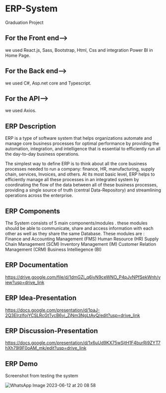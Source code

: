# ERP-System
Graduation Project

## For the **Front end**-->
we used React.js, Sass, Bootstrap, Html, Css and integration Power BI in Home Page.

## For the **Back end**-->
we used C#, Asp.net core and Typescript.

## For the **API**-->
we used Axios.

## ERP Description
ERP is a type of software system that helps organizations automate and manage core business processes for optimal performance by providing the automation, integration, and intelligence that is essential to efficiently run all the day-to-day business operations.


The simplest way to define ERP is to think about all the core business processes needed to run a company: finance, HR, manufacturing, supply chain, services, Invoices, and others. At its most basic level, ERP helps to efficiently manage all these processes in an integrated system  by coordinating the flow of the data between all of these business processes, providing a single source of truth (central Data-Repository)  and streamlining operations across the enterprise. 


## ERP Components

The System consists of 5 main components/modules . these modules should be able to communicate, share and access information with each other as well as they share the same Database. These modules are :
Finance and Accounting Management (FMS)
Human Resource (HR) 
Supply Chain Management (SCM)
Inventory Management (IM)
Customer Relation Management (CRM)
Business Intelliegence (BI)

## ERP Documentation
https://drive.google.com/file/d/1dmGZj_q6iyN9ceWNO_P4pJvNPfSekWnh/view?usp=drive_link

## ERP Idea-Presentation
https://docs.google.com/presentation/d/1paJ-2Q3EIrzIfojYCSLRcGtTycB6yj_ZjNm3NgLtAyQ/edit?usp=drive_link

## ERP Discussion-Presentation
https://docs.google.com/presentation/d/1x6uUd9KX75wSjtH1F4burRi9ZYT7hXh79l9F0oAM_mk/edit?usp=drive_link

## ERP Demo

Screenshot from testing the system

![WhatsApp Image 2023-06-12 at 20 08 58](https://github.com/AhmedReda-7/ERP-System/assets/58761388/5f53b196-a23e-45ba-9a0c-93eacd221ca6)
